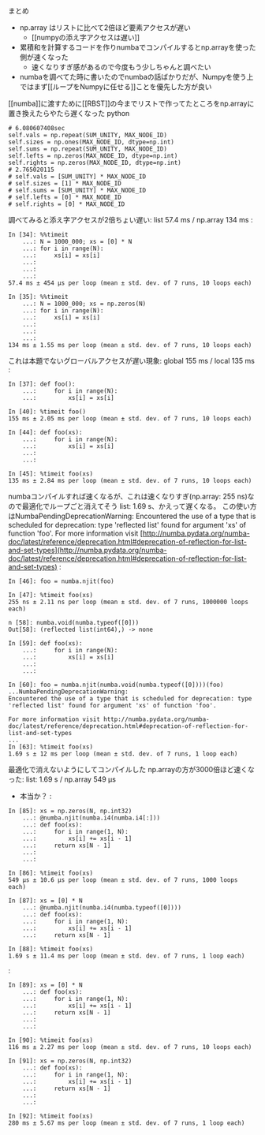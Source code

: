 
まとめ
- np.array はリストに比べて2倍ほど要素アクセスが遅い
    - [[numpyの添え字アクセスは遅い]]
- 累積和を計算するコードを作りnumbaでコンパイルするとnp.arrayを使った側が速くなった
    - 速くなりすぎ感があるので今度もう少しちゃんと調べたい
- numbaを調べてた時に書いたのでnumbaの話ばかりだが、Numpyを使う上ではまず[[ループをNumpyに任せる]]ことを優先した方が良い

[[numba]]に渡すために[[RBST]]の今までリストで作ってたところをnp.arrayに置き換えたらやたら遅くなった
python

```
# 6.080607408sec
self.vals = np.repeat(SUM_UNITY, MAX_NODE_ID)
self.sizes = np.ones(MAX_NODE_ID, dtype=np.int)
self.sums = np.repeat(SUM_UNITY, MAX_NODE_ID)
self.lefts = np.zeros(MAX_NODE_ID, dtype=np.int)
self.rights = np.zeros(MAX_NODE_ID, dtype=np.int)
# 2.765020115
# self.vals = [SUM_UNITY] * MAX_NODE_ID
# self.sizes = [1] * MAX_NODE_ID
# self.sums = [SUM_UNITY] * MAX_NODE_ID
# self.lefts = [0] * MAX_NODE_ID
# self.rights = [0] * MAX_NODE_ID
```


調べてみると添え字アクセスが2倍ちょい遅い: list 57.4 ms / np.array 134 ms
:

```
In [34]: %%timeit
    ...: N = 1000_000; xs = [0] * N
    ...: for i in range(N):
    ...:     xs[i] = xs[i]
    ...: 
    ...: 
    ...: 
57.4 ms ± 454 µs per loop (mean ± std. dev. of 7 runs, 10 loops each)

In [35]: %%timeit
    ...: N = 1000_000; xs = np.zeros(N)
    ...: for i in range(N):
    ...:     xs[i] = xs[i]
    ...: 
    ...: 
    ...: 
134 ms ± 1.55 ms per loop (mean ± std. dev. of 7 runs, 10 loops each)
```


これは本題でないグローバルアクセスが遅い現象: global 155 ms / local 135 ms
:

```
In [37]: def foo():
    ...:     for i in range(N):
    ...:         xs[i] = xs[i]
    
In [40]: %timeit foo()
155 ms ± 2.05 ms per loop (mean ± std. dev. of 7 runs, 10 loops each)

In [44]: def foo(xs):
    ...:     for i in range(N):
    ...:         xs[i] = xs[i]
    ...: 
    ...:         

In [45]: %timeit foo(xs)
135 ms ± 2.84 ms per loop (mean ± std. dev. of 7 runs, 10 loops each)
```


numbaコンパイルすれば速くなるが、これは速くなりすぎ(np.array: 255 ns)なので最適化でループごと消えてそう
list: 1.69 s、かえって遅くなる。
この使い方はNumbaPendingDeprecationWarning:
Encountered the use of a type that is scheduled for deprecation: type 'reflected list' found for argument 'xs' of function 'foo'. For more information visit [http://numba.pydata.org/numba-doc/latest/reference/deprecation.html#deprecation-of-reflection-for-list-and-set-types](http://numba.pydata.org/numba-doc/latest/reference/deprecation.html#deprecation-of-reflection-for-list-and-set-types)
:

```
In [46]: foo = numba.njit(foo)

In [47]: %timeit foo(xs)
255 ns ± 2.11 ns per loop (mean ± std. dev. of 7 runs, 1000000 loops each)

n [58]: numba.void(numba.typeof([0]))
Out[58]: (reflected list(int64),) -> none

In [59]: def foo(xs):
    ...:     for i in range(N):
    ...:         xs[i] = xs[i]
    ...: 
    ...:         

In [60]: foo = numba.njit(numba.void(numba.typeof([0])))(foo)
...NumbaPendingDeprecationWarning: 
Encountered the use of a type that is scheduled for deprecation: type 'reflected list' found for argument 'xs' of function 'foo'.

For more information visit http://numba.pydata.org/numba-doc/latest/reference/deprecation.html#deprecation-of-reflection-for-list-and-set-types
...
In [63]: %timeit foo(xs)
1.69 s ± 12 ms per loop (mean ± std. dev. of 7 runs, 1 loop each)
```


最適化で消えないようにしてコンパイルした
np.arrayの方が3000倍ほど速くなった: list: 1.69 s / np.array 549 µs
- 本当か？
:

```
In [85]: xs = np.zeros(N, np.int32)
    ...: @numba.njit(numba.i4(numba.i4[:]))
    ...: def foo(xs):
    ...:     for i in range(1, N):
    ...:         xs[i] += xs[i - 1]
    ...:     return xs[N - 1]
    ...: 
    ...: 

In [86]: %timeit foo(xs)
549 µs ± 10.6 µs per loop (mean ± std. dev. of 7 runs, 1000 loops each)

In [87]: xs = [0] * N
    ...: @numba.njit(numba.i4(numba.typeof([0])))
    ...: def foo(xs):
    ...:     for i in range(1, N):
    ...:         xs[i] += xs[i - 1]
    ...:     return xs[N - 1]

In [88]: %timeit foo(xs)
1.69 s ± 11.4 ms per loop (mean ± std. dev. of 7 runs, 1 loop each)
```


:

```
In [89]: xs = [0] * N
    ...: def foo(xs):
    ...:     for i in range(1, N):
    ...:         xs[i] += xs[i - 1]
    ...:     return xs[N - 1]
    ...: 
    ...: 

In [90]: %timeit foo(xs)
116 ms ± 2.27 ms per loop (mean ± std. dev. of 7 runs, 10 loops each)

In [91]: xs = np.zeros(N, np.int32)
    ...: def foo(xs):
    ...:     for i in range(1, N):
    ...:         xs[i] += xs[i - 1]
    ...:     return xs[N - 1]
    ...: 
    ...: 

In [92]: %timeit foo(xs)
280 ms ± 5.67 ms per loop (mean ± std. dev. of 7 runs, 1 loop each)
```

